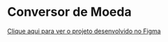 # Conversor de Moeda

[Clique aqui para ver o projeto desenvolvido no Figma](https://www.figma.com/file/vBywm0nncuEZifvwfaUvwJ/real-converter?node-id=0%3A1)

 
